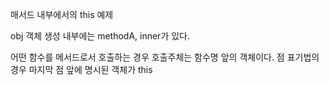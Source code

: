 매서드 내부에서의 this 예제

obj 객체 생성 내부에는 methodA, inner가 있다.

어떤 함수를 메서드로서 호출하는 경우 호출주체는 함수명 앞의 객체이다.
점 표기법의 경우 마지막 점 앞에 명시된 객체가 this
